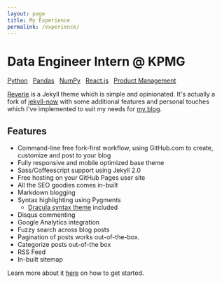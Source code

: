 ```yaml
---
layout: page
title: My Experience
permalink: /experience/
---
```


# Data Engineer Intern @ KPMG

<div class="post-tags">
    <a href="{{site.baseurl}}/categories/#Python">Python</a> &nbsp;
    <a href="{{site.baseurl}}/categories/#Pandas">Pandas</a> &nbsp;
    <a href="{{site.baseurl}}/categories/#NumPy">NumPy</a> &nbsp;
    <a href="{{site.baseurl}}/categories/#React.js">React.js</a> &nbsp;
    <a href="{{site.baseurl}}/categories/#Product Management">Product Management</a>
</div>

[Reverie](https://github.com/amitmerchant1990/reverie) is a Jekyll theme which is simple and opinionated. It's actually a fork of [jekyll-now](https://github.com/barryclark/jekyll-now) with some additional features and personal touches which I've implemented to suit my needs for [my blog](https://www.amitmerchant.com).

## Features

- Command-line free fork-first workflow, using GitHub.com to create, customize and post to your blog
- Fully responsive and mobile optimized base theme
- Sass/Coffeescript support using Jekyll 2.0
- Free hosting on your GitHub Pages user site
- All the SEO goodies comes in-built
- Markdown blogging
- Syntax highlighting using Pygments
    - [Dracula syntax theme](https://draculatheme.com/) included
- Disqus commenting
- Google Analytics integration
- Fuzzy search across blog posts
- Pagination of posts works out-of-the-box.
- Categorize posts out-of-the box
- RSS Feed
- In-built sitemap

Learn more about it [here](https://github.com/amitmerchant1990/reverie) on how to get started.